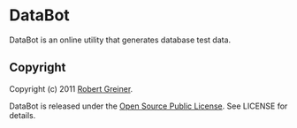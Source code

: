 DataBot
========

DataBot is an online utility that generates database test data.

Copyright
---------

Copyright (c) 2011 [Robert Greiner](http://creatingcode.com).

DataBot is released under the [Open Source Public License](http://ospl.ws). See LICENSE for details.
